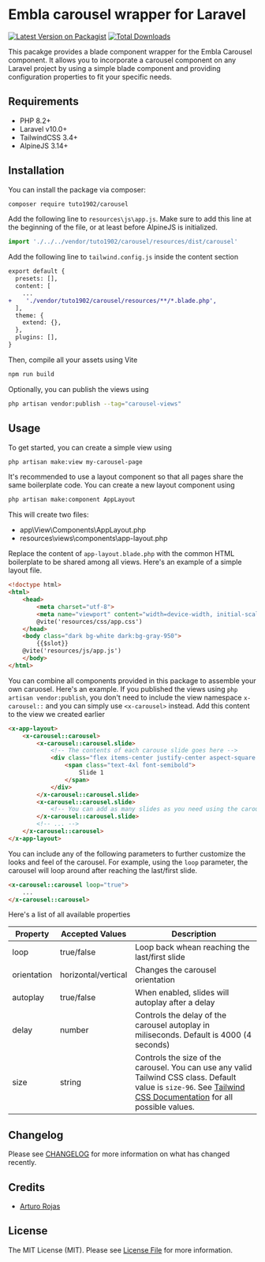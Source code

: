 # Embla carousel wrapper for Laravel

[![Latest Version on Packagist](https://img.shields.io/packagist/v/tuto1902/carousel.svg?style=flat-square)](https://packagist.org/packages/tuto1902/carousel)
[![Total Downloads](https://img.shields.io/packagist/dt/tuto1902/carousel.svg?style=flat-square)](https://packagist.org/packages/tuto1902/carousel)

This pacakge provides a blade component wrapper for the Embla Carousel component. It allows you to incorporate a carousel component on any Laravel project by using a simple blade component and providing configuration properties to fit your specific needs.

## Requirements
- PHP 8.2+
- Laravel v10.0+
- TailwindCSS 3.4+
- AlpineJS 3.14+

## Installation

You can install the package via composer:

```bash
composer require tuto1902/carousel
```

Add the following line to `resources\js\app.js`. Make sure to add this line at the beginning of the file, or at least before AlpineJS is initialized.

```js
import './../../vendor/tuto1902/carousel/resources/dist/carousel'
```

Add the following line to `tailwind.config.js` inside the content section

```diff
export default {
  presets: [],
  content: [
    ...
+    './vendor/tuto1902/carousel/resources/**/*.blade.php',
  ],
  theme: {
    extend: {},
  },
  plugins: [],
}
```

Then, compile all your assets using Vite

```bash
npm run build
```

Optionally, you can publish the views using

```bash
php artisan vendor:publish --tag="carousel-views"
```

## Usage

To get started, you can create a simple view using

```bash
php artisan make:view my-carousel-page
```

It's recommended to use a layout component so that all pages share the same boilerplate code. You can create a new layout component using

```bash
php artisan make:component AppLayout
```

This will create two files:
- app\View\Components\AppLayout.php
- resources\views\components\app-layout.php

Replace the content of `app-layout.blade.php` with the common HTML boilerplate to be shared among all views. Here's an example of a simple layout file.

```html
<!doctype html>
<html>
    <head>
        <meta charset="utf-8">
        <meta name="viewport" content="width=device-width, initial-scale=1.0">
        @vite('resources/css/app.css')
    </head>
    <body class="dark bg-white dark:bg-gray-950">
        {{$slot}}
    @vite('resources/js/app.js')
    </body>
</html>
```

You can combine all components provided in this package to assemble your own caruosel. Here's an example. If you published the views using `php artisan vendor:publish`, you don't need to include the view namespace `x-carousel::` and you can simply use `<x-carousel>` instead. Add this content to the view we created earlier

```html
<x-app-layout>
    <x-carousel::carousel>
        <x-carousel::carousel.slide>
            <!-- The contents of each carouse slide goes here -->
            <div class="flex items-center justify-center aspect-square p-6">
                <span class="text-4xl font-semibold">
                    Slide 1
                </span>
            </div>
        </x-carousel::carousel.slide>
        <x-carousel::carousel.slide>
            <!-- You can add as many slides as you need using the carousel.slide component -->
        </x-carousel::carousel.slide>
        <!-- ... -->
    </x-carousel::carousel>
</x-app-layout>
```

You can include any of the following parameters to further customize the looks and feel of the carousel. For example, using the `loop` parameter, the carousel will loop around after reaching the last/first slide.

```html
<x-carousel::carousel loop="true">
    ...
</x-carousel::carousel>
```

Here's a list of all available properties

| Property |  Accepted Values | Description |
|----------|------------------|-------------|
| loop | true/false | Loop back whean reaching the last/first slide |
| orientation | horizontal/vertical | Changes the carousel orientation |
| autoplay | true/false | When enabled, slides will autoplay after a delay |
| delay | number | Controls the delay of the carousel autoplay in miliseconds. Default is 4000 (4 seconds) |
| size | string | Controls the size of the carousel. You can use any valid Tailwind CSS class. Default value is `size-96`. See [Tailwind CSS Documentation](https://tailwindcss.com/docs/size) for all possible values. |

## Changelog

Please see [CHANGELOG](CHANGELOG.md) for more information on what has changed recently.

## Credits

- [Arturo Rojas](https://github.com/tuto1902)

## License

The MIT License (MIT). Please see [License File](LICENSE.md) for more information.
